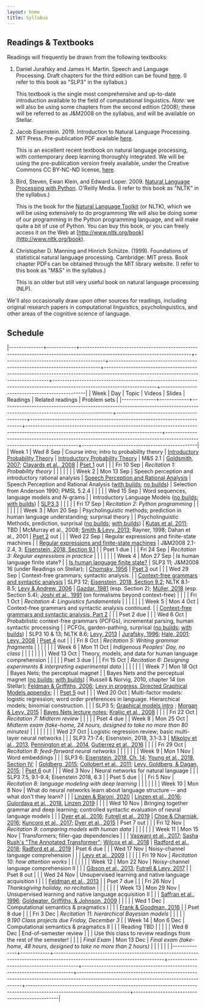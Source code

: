 ```yaml
---
layout: home
title: Syllabus
---
```



## Readings & Textbooks

Readings will frequently be drawn from the following textbooks:

1. Daniel Jurafsky and James H. Martin.  Speech and Language Processing.   Draft chapters for the third edition can be found [here](http://web.stanford.edu/~jurafsky/slp3/). (I refer to this book as "SLP3" in the syllabus.)

   This textbook is the single most comprehensive and up-to-date introduction available to the field of computational linguistics.  *Note:* we will also be using some chapters from the second edition (2008); these will be referred to as J&M2008 on the syllabus, and will be available on Stellar.

2. Jacob Eisenstein.  2019. Introduction to Natural Language Processing.  MIT Press.  Pre-publication PDF available [here](https://github.com/jacobeisenstein/gt-nlp-class/blob/master/notes/eisenstein-nlp-notes-10-15-2018.pdf).

    This is an excellent recent textbook on natural language processing, with contemporary deep learning thoroughly integrated.  We will be using the pre-publication version freely available, under the Creative Commons CC BY-NC-ND license, [here](https://github.com/jacobeisenstein/gt-nlp-class/blob/master/notes/eisenstein-nlp-notes-10-15-2018.pdf).

3. Bird, Steven, Ewan Klein, and Edward Loper.  2009. [Natural Language Processing with Python](http://www.amazon.com/Natural-Language-Processing-Python-Steven/dp/0596516495).  O'Reilly Media. (I refer to this book as "NLTK" in the syllabus.)

   This is the book for the [Natural Language Toolkit](http://www.nltk.org/) (or NLTK), which we will be using extensively to do programming  We will also be doing some of our programming in the Python programming language, and will make quite a bit of use of Python.  You can buy this book, or you can freely access it on the Web at [http://www.nltk.org/book](http://www.nltk.org/book).

4. Christopher D. Manning and Hinrich Schütze. (1999). Foundations of statistical natural language processing. Cambridge: MIT press.  Book chapter PDFs can be obtained through the MIT library website. (I refer to this book as "M&S" in the syllabus.)

   This is an older but still very useful book on natural language processing (NLP).

We'll also occasionally draw upon other sources for readings, including original research papers in computational linguistics, psycholinguistics, and other areas of the cognitive science of language.


## Schedule

|--------------+------------+---------------------------------------------------------------------------------------------------------------------------+-----------------------------------------+--------------------------------------------------------------------------+-------------------------------------------------------------------------------------------------------------------------------------+------------------------------------------------------------------------------------------------------------------------+-----------------------------------------------|
| Week         | Day        | Topic                                                                                                                     | Videos                                  | Slides                                                                   | Readings                                                                                                                            | Related readings                                                                                                       | Problem sets                                  |
|--------------+------------+---------------------------------------------------------------------------------------------------------------------------+-----------------------------------------+--------------------------------------------------------------------------+-------------------------------------------------------------------------------------------------------------------------------------+------------------------------------------------------------------------------------------------------------------------+-----------------------------------------------|
| Week 1       | Wed 8 Sep  | Course intro; intro to probability theory                                                                                 | [Introductory Probability Theory](https://canvas.mit.edu/courses/11393/modules/items/380374)         | [Introductory Probability Theory](assets/slides/lecture1-probability-slides.pdf)                                          | M&S 2.1                                                                                                                             | [Goldsmith, 2007](https://journals.openedition.org/msh/pdf/7933); [Clayards et al., 2008](https://www.sciencedirect.com/science/article/pii/S0010027708001017)                                                                                 | [Pset 1](assets/assignments/pset_1.pdf) out                                    |
|              | Fri 10 Sep | *Recitation 1: Probability theory*                                                                                        |                                         |                                                                          |                                                                                                                                     |                                                                                                                        |                                               |
| Week 2       | Mon 13 Sep | Speech perception and introductory rational analysis                                                                      | [Speech Perception and Rational Analysis](https://canvas.mit.edu/courses/11393/modules/items/380378) | Speech Perception and Rational Analysis ([with builds](assets/slides/speech_perception_and_rational_analysis_no_builds.pdf); [no builds](assets/slides/speech_perception_and_rational_analysis_with_builds.pdf))         | Selection from Anderson 1990; PMSL 5.2.4                                                                                            |                                                                                                                        |                                               |
|              | Wed 15 Sep | Word sequences, language models and $N$-grams                                                                             |                                         | Introductory Language Models ([no builds](assets/slides/2021-09-15-introductory-language-models-no-builds.pdf); [with builds](assets/slides/2021-09-15-introductory-language-models-with-builds.pdf))                    | [SLP3 3](http://web.stanford.edu/~jurafsky/slp3/3.pdf)                                                                                                                              |                                                                                                                        |                                               |
|              | Fri 17 Sep | *Recitation 2: Python programming*                                                                                        |                                         |                                                                          |                                                                                                                                     |                                                                                                                        |                                               |
| Week 3       | Mon 20 Sep | Psycholinguistic methods; prediction in human language understanding; surprisal theory                                    |                                         | Psycholinguistic Methods, prediction, surprisal ([no builds](assets/slides/2021-09-20-introduction-to-psycholinguistic-methods-no-builds.pdf); [with builds](assets/slides/2021-09-20-introduction-to-psycholinguistic-methods-with-builds.pdf)) | [Kutas et al. 2011](http://kutaslab.ucsd.edu/people/kutas/pdfs/2011.PITB.190.pdf); TBD                                                                                                              | McMurray et al., 2008;  [Smith & Levy, 2013](https://doi.org/10.1016/j.cognition.2013.02.013);   Rayner, 1998; Dahan et al., 2001                                         | [Pset 2](assets/assignments/pset_2.pdf) out                                    |
|              | Wed 22 Sep | Regular expressions and finite-state machines                                                                             |                                         | [Regular expressions and finite-state machines](assets/slides/finite_state_machines.pdf)                            | J&M2008 2.1-2.4, 3;  [Eisenstein, 2018, Section 9.1](https://github.com/jacobeisenstein/gt-nlp-class/blob/master/notes/eisenstein-nlp-notes.pdf)                                                                                  |                                                                                                                        | Pset 1 due                                    |
|              | Fri 24 Sep | *Recitation 3: Regular expressions in practice*                                                                           |                                         |                                                                          |                                                                                                                                     |                                                                                                                        |                                               |
| Week 4       | Mon 27 Sep | Is human language finite state?                                                                                           |                                         | [Is human language finite state?](assets/slides/is_human_language_finite_state.pdf)                                          | SLP3 11; J&M2008 16 (under Readings on Stellar);                                                                                    | [Chomsky, 1956](http://ieeexplore.ieee.org/abstract/document/1056813/)                                                                                                          | [Pset 3](assets/assignments/pset_3.pdf) out                                    |
|              | Wed 29 Sep | Context-free grammars; syntactic analysis.                                                                                |                                         | [Context-free grammars and syntactic analysis](assets/slides/context_free_grammars_and_syntactic_analysis.pdf)                             | SLP3 12;  [Eisenstein, 2018, Section 9.2](https://github.com/jacobeisenstein/gt-nlp-class/blob/master/notes/eisenstein-nlp-notes.pdf);  NLTK 8.1-8.5; [Levy & Andrew, 2006](http://www.mit.edu/~rplevy/papers/levy-andrew-2006.pdf)                                                         | [Gazdar, 1981](https://link.springer.com/chapter/10.1007/978-94-009-3401-6_8) (esp. Section 2); [Müller, 2018](http://langsci-press.org/catalog/book/195) (esp. Section 5.4); [Joshi et al., 1991](https://repository.upenn.edu/cgi/viewcontent.cgi?article=1571&context=cis_reports) (on formalisms beyond context-free) |                                               |
|              | Fri 1 Oct  | *Recitation 4: Linguistics fundamentals*                                                                                  |                                         |                                                                          |                                                                                                                                     |                                                                                                                        |                                               |
| Week 5       | Mon 4 Oct  | Context-free grammars and syntactic analysis continued.                                                                   |                                         | [Context-free grammars and syntactic analysis, Part 2](assets/slides/context_free_grammars_and_syntactic_analysis_part_2.pdf)                     |                                                                                                                                     |                                                                                                                        | Pset 2 due                                    |
|              | Wed 6 Oct  | Probabilistic context-free grammars (PCFGs), incremental parsing, human syntactic processing                              |                                         | PCFGs, garden-pathing, surprisal ([no builds](assets/slides/pcfgs-garden-pathing-and-surprisal-no-builds.pdf); [with builds](assets/sldies/pcfgs-garden-pathing-and-surprisal-with-builds.pdf))                | SLP3 10 & 13; NLTK 8.6; [Levy, 2013](http://www.mit.edu/~rplevy/papers/levy-2013-memory-and-surprisal-corrected.pdf)                                                                                                  | [Jurafsky, 1996](https://onlinelibrary.wiley.com/doi/full/10.1207/s15516709cog2002_1); [Hale, 2001](http://www.aclweb.org/anthology/N01-1021); [Levy, 2008](https://www.sciencedirect.com/science/article/pii/S0010027707001436)                                                                                 | [Pset 4](assets/assignments/pset_4.pdf) out                                    |
|              | Fri 8 Oct  | *Recitation 5: Writing grammar fragments*                                                                                 |                                         |                                                                          |                                                                                                                                     |                                                                                                                        |                                               |
| Week 6       | Mon 11 Oct | *Indigenous Peoples' Day, no class*                                                                                       |                                         |                                                                          |                                                                                                                                     |                                                                                                                        |                                               |
|              | Wed 13 Oct | Theory, models, and data for human language comprehension                                                                 |                                         |                                                                          |                                                                                                                                     |                                                                                                                        | Pset 3 due                                    |
|              | Fri 15 Oct | *Recitation 6: Designing experiments & interpreting experimental data*                                                    |                                         |                                                                          |                                                                                                                                     |                                                                                                                        |                                               |
| Week 7       | Mon 18 Oct | Bayes Nets; the perceptual magnet                                                                                         |                                         | Bayes Nets and the perceptual magnet ([no builds](assets/slides/bayes-nets-no-builds.pdf); [with builds](assets/slides/bayes-nets-with-builds.pdf))            | Russell & Norvig, 2010, chapter 14 (on Stellar);  [Feldman & Griffiths, 2006](http://users.umiacs.umd.edu/~nhf/papers/PerceptualMagnet.pdf);  [Levy in progress, Directed Graphical Models appendix](http://www.mit.edu/~rplevy/pmsl_textbook/chapters/pmsl_12.pdf); |                                                                                                                        | [Pset 5](assets/assignments/pset_5.pdf) out                                    |
|              | Wed 20 Oct | Multi-factor models: logistic regression; word order preferences in language. Hierarchical models; binomial construction. |                                         |                                                                          | SLP3 5; [Graphical models intro](http://www.mit.edu/~rplevy/pmsl_textbook/chapters/pmsl_12.pdf) ; [Morgan & Levy, 2015](http://www.mit.edu/~rplevy/papers/morgan-levy-2015-cogsci.pdf)                                                                                | [Bayes Nets lecture notes](https://ermongroup.github.io/cs228-notes/representation/directed/);  [Kraljic et al., 2008](http://journals.sagepub.com/doi/abs/10.1111/j.1467-9280.2008.02090.x)                                                                        |                                               |
|              | Fri 22 Oct | *Recitation 7: Midterm review*                                                                                            |                                         |                                                                          |                                                                                                                                     |                                                                                                                        | Pset 4 due                                    |
| Week 8       | Mon 25 Oct | *Midterm exam (take-home, 24 hours, designed to take no more than 80 minutes)*                                            |                                         |                                                                          |                                                                                                                                     |                                                                                                                        |                                               |
|              | Wed 27 Oct | Logistic regression review; basic multi-layer neural networks                                                             |                                         |                                                                          | SLP3 7.1-7.4; Eisenstein, 2018, 3.1-3.3                                                                                             | [Mikolov et al., 2013](https://arxiv.org/abs/1301.3781), [Pennington et al., 2014](http://www.aclweb.org/anthology/D14-1162), [Gutierrez et al., 2016](http://www.aclweb.org/anthology/P16-1225)                                                  |                                               |
|              | Fri 29 Oct | *Recitation 8: feed-forward neural networks*                                                                              |                                         |                                                                          |                                                                                                                                     |                                                                                                                        |                                               |
| Week 9       | Mon 1 Nov  | Word embeddings                                                                                                           |                                         |                                                                          | SLP3 6;  [Eisenstein, 2018, Ch. 14](https://github.com/jacobeisenstein/gt-nlp-class/blob/master/notes/eisenstein-nlp-notes.pdf); [Young et al., 2018, Section IV](https://arxiv.org/pdf/1708.02709.pdf);                                                                  | [Goldberg, 2015](http://u.cs.biu.ac.il/~yogo/nnlp.pdf); [Collobert et al., 2011](http://www.jmlr.org/papers/volume12/collobert11a/collobert11a.pdf); [Levy, Goldberg, & Dagan, 2015](https://www.transacl.org/ojs/index.php/tacl/article/download/570/124);                                                 | [Pset 6](assets/assignments/pset_6.pdf) out                                    |
|              | Wed 3 Nov  | Neural networks for natural language                                                                                      |                                         |                                                                          | SLP3 7.5, 9.1-9.4; Eisenstein 2018, 6.3                                                                                             |                                                                                                                        | Pset 5 due                                    |
|              | Fri 5 Nov  | *Recitation 8: language modeling with deep learning*                                                                      |                                         |                                                                          |                                                                                                                                     |                                                                                                                        |                                               |
| Week 10      | Mon 8 Nov  | What do neural networks learn about language structure -- and what don't they learn?                                      |                                         |                                                                          | [Linzen & Baroni, 2020](http://tallinzen.net/media/papers/linzen_baroni_2020_annual_reviews_linguistics.pdf)                                                                                                               | [Linzen et al., 2016](http://www.aclweb.org/anthology/Q16-1037); [Gulordava et al., 2018](https://www.aclweb.org/anthology/N18-1108.pdf), [Linzen 2019](http://tallinzen.net/media/papers/linzen_2019_language.pdf)                                                               |                                               |
|              | Wed 10 Nov | Bringing together grammar and deep learning; controlled syntactic evaluation of neural language models                    |                                         |                                                                          | [Dyer et al., 2016](https://arxiv.org/pdf/1602.07776.pdf); [Futrell et al., 2019](https://arxiv.org/abs/1903.03260)                                                                                             | [Choe & Charniak, 2016](https://www.aclweb.org/anthology/D16-1257);  [Kuncoro et al., 2017](http://aclweb.org/anthology/E17-1117); [Dyer et al., 2015](https://www.aclweb.org/anthology/P15-1033)                                                        | Pset 7 out                                    |
|              | Fri 12 Nov | *Recitation 9: comparing models with human data*                                                                          |                                         |                                                                          |                                                                                                                                     |                                                                                                                        |                                               |
| Week 11      | Mon 15 Nov | Transformers; filler-gap dependencies                                                                                     |                                         |                                                                          | [Vaswani et al., 2017](https://papers.nips.cc/paper/7181-attention-is-all-you-need.pdf); [Sasha Rush's "The Annotated Transformer"](http://nlp.seas.harvard.edu/2018/04/03/attention.html); [Wilcox et al., 2018](http://aclweb.org/anthology/W18-5423)                                                 | [Radford et al., 2018](https://www.cs.ubc.ca/~amuham01/LING530/papers/radford2018improving.pdf); [Radford et al., 2019](https://cdn.openai.com/better-language-models/language_models_are_unsupervised_multitask_learners.pdf)                                                                             | Pset 6 due                                    |
|              | Wed 17 Nov | Noisy-channel language comprehension                                                                                      |                                         |                                                                          | [Levy et al., 2009](https://www.pnas.org/content/106/50/21086.short)                                                                                                                   |                                                                                                                        |                                               |
|              | Fri 19 Nov | *Recitation 10: how attention works*                                                                                      |                                         |                                                                          |                                                                                                                                     |                                                                                                                        |                                               |
| Week 12      | Mon 22 Nov | Noisy-channel language comprehension II                                                                                   |                                         |                                                                          | [Gibson et al., 2013](https://www.pnas.org/content/110/20/8051/); [Futrell & Levy, 2017](https://aclweb.org/anthology/papers/E/E17/E17-1065/)                                                                                           |                                                                                                                        | Pset 8 out                                    |
|              | Wed 24 Nov | Unsupervised learning and native language acquisition I                                                                   |                                         |                                                                          | [Feldman et al., 2013](https://psycnet.apa.org/doiLanding?doi=10.1037%2Fa0034245)                                                                                                                |                                                                                                                        | Pset 7 due                                    |
|              | Fri 26 Nov | *Thanksgiving holiday, no recitation*                                                                                     |                                         |                                                                          |                                                                                                                                     |                                                                                                                        |                                               |
| Week 13      | Mon 29 Nov | Unsupervised learning and native language acquisition II                                                                  |                                         |                                                                          | [Saffran et al., 1996](http://www.jstor.org.libproxy.mit.edu/stable/2891705); [Goldwater, Griffiths, & Johnson, 2009](http://www.cocosci.berkeley.edu/tom/papers/wordseg3.pdf)                                                                         |                                                                                                                        |                                               |
|              | Wed 1 Dec  | Computational semantics & pragmatics I                                                                                    |                                         |                                                                          | [Frank & Goodman, 2016](https://www.sciencedirect.com/science/article/pii/S136466131630122X?casa_token=6VzbYRa3nWAAAAAA:yksVbVTnzP7bcG9rA5yyiLP-pYJvQNk6kfoYdwUdIZKje8srBe9FAn1pUUqtVkiMGPV2bWqDjw)                                                                                                               |                                                                                                                        | Pset 8 due                                    |
|              | Fri 3 Dec  | *Recitation 11: hierarchical Bayesian models*                                                                             |                                         |                                                                          |                                                                                                                                     |                                                                                                                        | *9.190 Class projects due Friday, December 3* |
| Week 14      | Mon 6 Dec  | Computational semantics & pragmatics II                                                                                   |                                         |                                                                          | Reading TBD                                                                                                                         |                                                                                                                        |                                               |
|              | Wed 8 Dec  | End-of-semester review                                                                                                    |                                         |                                                                          | Use this class to review readings from the rest of the semester!                                                                    |                                                                                                                        |                                               |
| *Final Exam* | Mon 13 Dec | *Final exam (take-home, 48 hours, designed to take no more than 2 hours)*                                                 |                                         |                                                                          |                                                                                                                                     |                                                                                                                        |                                               |
|--------------+------------+---------------------------------------------------------------------------------------------------------------------------+-----------------------------------------+--------------------------------------------------------------------------+-------------------------------------------------------------------------------------------------------------------------------------+------------------------------------------------------------------------------------------------------------------------+-----------------------------------------------|
